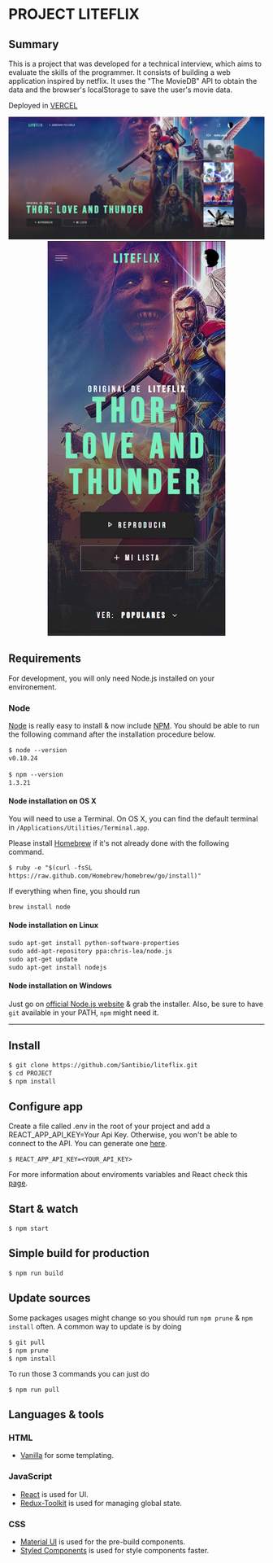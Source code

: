 # PROJECT LITEFLIX

## Summary

This is a project that was developed for a technical interview, which aims to evaluate the skills of the programmer. It consists of building a web application inspired by netflix. It uses the "The MovieDB" API to obtain the data and the browser's localStorage to save the user's movie data.


Deployed in [VERCEL](https://liteflix-santibio.vercel.app/)

<p align="center">
  <img src="./src/assets/images/desktop.png"   />
  <img src="./src/assets/images/mobile.png" width="350" />
</p>


## Requirements

For development, you will only need Node.js installed on your environement.

### Node

[Node](http://nodejs.org/) is really easy to install & now include [NPM](https://npmjs.org/).
You should be able to run the following command after the installation procedure
below.

    $ node --version
    v0.10.24

    $ npm --version
    1.3.21

#### Node installation on OS X

You will need to use a Terminal. On OS X, you can find the default terminal in
`/Applications/Utilities/Terminal.app`.

Please install [Homebrew](http://brew.sh/) if it's not already done with the following command.

    $ ruby -e "$(curl -fsSL https://raw.github.com/Homebrew/homebrew/go/install)"

If everything when fine, you should run

    brew install node

#### Node installation on Linux

    sudo apt-get install python-software-properties
    sudo add-apt-repository ppa:chris-lea/node.js
    sudo apt-get update
    sudo apt-get install nodejs

#### Node installation on Windows

Just go on [official Node.js website](http://nodejs.org/) & grab the installer.
Also, be sure to have `git` available in your PATH, `npm` might need it.

---

## Install

    $ git clone https://github.com/Santibio/liteflix.git
    $ cd PROJECT
    $ npm install
## Configure app

Create a file called .env in the root of your project and add a REACT_APP_API_KEY=Your Api Key. Otherwise, you won't be able to connect to the API. You can generate one [here](https://developers.themoviedb.org/3/getting-started/introduction). 

    $ REACT_APP_API_KEY=<YOUR_API_KEY>

For more information about enviroments variables and React check this [page](https://create-react-app.dev/docs/adding-custom-environment-variables/).
 

## Start & watch

    $ npm start

## Simple build for production

    $ npm run build

## Update sources

Some packages usages might change so you should run `npm prune` & `npm install` often.
A common way to update is by doing

    $ git pull
    $ npm prune
    $ npm install

To run those 3 commands you can just do

    $ npm run pull


## Languages & tools

### HTML

- [Vanilla](https://developer.mozilla.org/es/docs/Web/HTML) for some templating.

### JavaScript

- [React](http://facebook.github.io/react) is used for UI.
- [Redux-Toolkit](https://redux-toolkit.js.org/) is used for managing global state.

### CSS

- [Material UI](https://mui.com/) is used for the pre-build components.
- [Styled Components](https://mui.com/) is used for style components faster.
